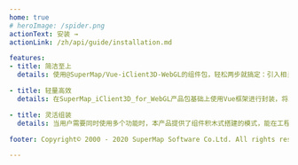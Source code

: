 ```yaml
---
home: true
# heroImage: /spider.png
actionText: 安装 →
actionLink: /zh/api/guide/installation.md

features:
- title: 简洁至上
  details: 使用@SuperMap/Vue-iClient3D-WebGL的组件包，轻松两步就搞定：引入相关依赖，然后使用需要功能的标签即可。

- title: 轻量高效
  details: 在SuperMap_iClient3D_for_WebGL产品包基础上使用Vue框架进行封装，将三维应用的常用功能以组件的形式提供，使之轻量且高效。

- title: 灵活组装
  details: 当用户需要同时使用多个功能时，本产品提供了组件积木式搭建的模式，能在工程中快速搭建出满足需求的应用。

footer: Copyright© 2000 - 2020 SuperMap Software Co.Ltd. All rights reserved.

---
```

